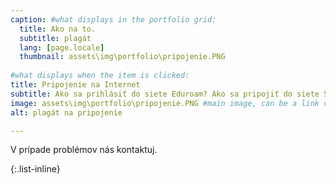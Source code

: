 ```yaml
---
caption: #what displays in the portfolio grid:
  title: Ako na to.
  subtitle: plagát
  lang: [page.locale]
  thumbnail: assets\img\portfolio\pripojenie.PNG
  
#what displays when the item is clicked:
title: Pripojenie na Internet
subtitle: Ako sa prihlásiť do siete Eduroam? Ako sa pripojiť do siete ŠDaJ?
image: assets\img\portfolio\pripojenie.PNG #main image, can be a link or a file in assets/img/portfolio
alt: plagát na pripojenie

---
```

V prípade problémov nás kontaktuj.


{:.list-inline}
